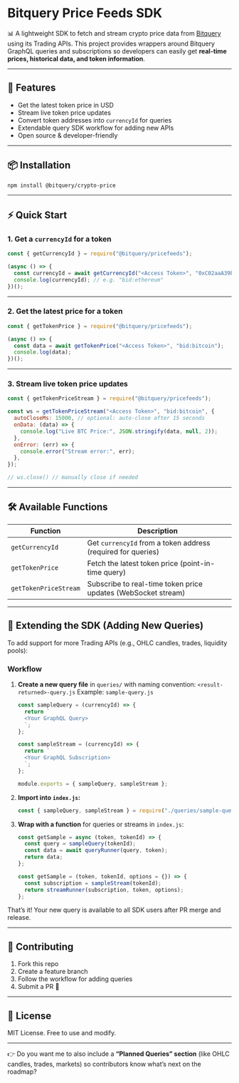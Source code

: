 # Bitquery Price Feeds SDK

📊 A lightweight SDK to fetch and stream crypto price data from [Bitquery](https://bitquery.io/) using its Trading APIs.
This project provides wrappers around Bitquery GraphQL queries and subscriptions so developers can easily get **real-time prices, historical data, and token information**.

---

## 🚀 Features

* Get the latest token price in USD
* Stream live token price updates
* Convert token addresses into `currencyId` for queries
* Extendable query SDK workflow for adding new APIs
* Open source & developer-friendly

---

## 📦 Installation

```bash
npm install @bitquery/crypto-price
```

---

## ⚡ Quick Start

### 1. Get a `currencyId` for a token

```js
const { getCurrencyId } = require("@bitquery/pricefeeds");

(async () => {
  const currencyId = await getCurrencyId("<Access Token>", "0xC02aaA39b223FE8D0A0e5C4F27eAD9083C756Cc2"); // WETH address
  console.log(currencyId); // e.g. "bid:ethereum"
})();
```

---

### 2. Get the latest price for a token

```js
const { getTokenPrice } = require("@bitquery/pricefeeds");

(async () => {
  const data = await getTokenPrice("<Access Token>", "bid:bitcoin");
  console.log(data);
})();
```

---

### 3. Stream live token price updates

```js
const { getTokenPriceStream } = require("@bitquery/pricefeeds");

const ws = getTokenPriceStream("<Access Token>", "bid:bitcoin", {
  autoCloseMs: 15000, // optional: auto-close after 15 seconds
  onData: (data) => {
    console.log("Live BTC Price:", JSON.stringify(data, null, 2));
  },
  onError: (err) => {
    console.error("Stream error:", err);
  },
});

// ws.close() // manually close if needed
```

---

## 🛠️ Available Functions

| Function              | Description                                                   |
| --------------------- | ------------------------------------------------------------- |
| `getCurrencyId`       | Get `currencyId` from a token address (required for queries)  |
| `getTokenPrice`       | Fetch the latest token price (point-in-time query)            |
| `getTokenPriceStream` | Subscribe to real-time token price updates (WebSocket stream) |

---

## 🧩 Extending the SDK (Adding New Queries)

To add support for more Trading APIs (e.g., OHLC candles, trades, liquidity pools):

### Workflow

1. **Create a new query file** in `queries/` with naming convention:
   `<result-returned>-query.js`
   Example: `sample-query.js`

   ```js
   const sampleQuery = (currencyId) => {
     return `
     <Your GraphQL Query>
     `;
   };

   const sampleStream = (currencyId) => {
     return `
     <Your GraphQL Subscription>
     `;
   };

   module.exports = { sampleQuery, sampleStream };
   ```

2. **Import into `index.js`:**

   ```js
   const { sampleQuery, sampleStream } = require("./queries/sample-query.js");
   ```

3. **Wrap with a function** for queries or streams in `index.js`:

   ```js
   const getSample = async (token, tokenId) => {
     const query = sampleQuery(tokenId);
     const data = await queryRunner(query, token);
     return data;
   };

   const getSample = (token, tokenId, options = {}) => {
     const subscription = sampleStream(tokenId);
     return streamRunner(subscription, token, options);
   };
   ```

That’s it! Your new query is available to all SDK users after PR merge and release.

---

## 🤝 Contributing

1. Fork this repo
2. Create a feature branch
3. Follow the workflow for adding queries
4. Submit a PR 🎉

---

## 📜 License

MIT License. Free to use and modify.

---

👉 Do you want me to also include a **“Planned Queries” section** (like OHLC candles, trades, markets) so contributors know what’s next on the roadmap?
